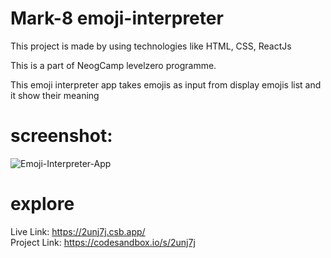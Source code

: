 # Mark-8 emoji-interpreter

This project is made by using technologies like HTML, CSS, ReactJs

This is a part of NeogCamp levelzero programme.

This emoji interpreter app takes emojis as input from display emojis list and it show their meaning


# screenshot:
![Emoji-Interpreter-App](https://user-images.githubusercontent.com/91987369/205284094-71f06d4f-80e5-4693-ae95-3d817339f675.png)

# explore
Live Link:
https://2unj7j.csb.app/
<br>
Project Link:
https://codesandbox.io/s/2unj7j

